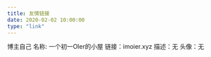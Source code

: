 ```yaml
---
title: 友情链接
date: 2020-02-02 10:00:00
type: "link"
---
```


博主自己
名称: 一个初一OIer的小屋
链接：imoier.xyz
描述：无
头像：无

